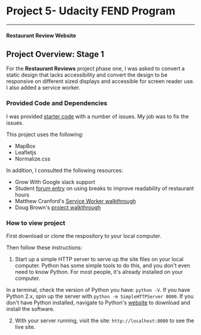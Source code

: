 # Project 5- Udacity FEND Program
---
#### Restaurant Review Website

## Project Overview: Stage 1

For the **Restaurant Reviews** project phase one, I was asked to convert a static design that lacks accessibility and convert the design to be responsive on different sized displays and accessible for screen reader use. I also added a service worker.

### Provided Code and Dependencies

I was provided [starter code](https://github.com/udacity/mws-restaurant-stage-1) with a number of issues. My job was to fix the issues.

This project uses the following:

* MapBox
* Leafletjs
* Normalize.css

In addition, I consulted the following resources:

* Grow With Google slack support
* Student [forum entry](https://discussions.udacity.com/t/p5-how-to-make-restaurant-attribute-strings-wrap-or-line-break-using-javascript/861307) on using breaks to improve readability  of restaurant hours
* Matthew Cranford's [Service Worker walkthrough](https://matthewcranford.com/restaurant-reviews-app-walkthrough-part-4-service-workers/)
* Doug Brown's [project walkthrough](https://www.youtube.com/watch?v=92dtrNU1GQc)

### How to view project

First download or clone the respository to your local computer.

Then follow these instructions:

1. Start up a simple HTTP server to serve up the site files on your local computer. Python has some simple tools to do this, and you don't even need to know Python. For most people, it's already installed on your computer.

In a terminal, check the version of Python you have: `python -V`. If you have Python 2.x, spin up the server with `python -m SimpleHTTPServer 8000`. If you don't have Python installed, navigate to Python's [website](https://www.python.org/) to download and install the software.

2. With your server running, visit the site: `http://localhost:8000` to see the live site.
